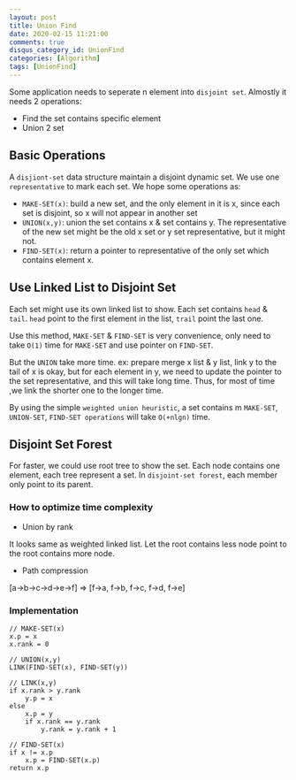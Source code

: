 ```yaml
---
layout: post
title: Union Find
date: 2020-02-15 11:21:00
comments: true
disqus_category_id: UnionFind
categories: [Algorithm]
tags: [UnionFind]
---
```


Some application needs to seperate n element into `disjoint set`. Almostly it needs 2 operations:

- Find the set contains specific element
- Union 2 set

## Basic Operations

A `disjiont-set` data structure maintain a disjoint dynamic set. We use one `representative` to mark each set. We hope some operations as:

- `MAKE-SET(x)`: build a new set, and the only element in it is x, since each set is disjoint, so x will not appear in another set
- `UNION(x,y)`: union the set contains x & set contains y. The representative of the new set might be the old x set or y set representative, but it might not.
- `FIND-SET(x)`: return a pointer to representative of the only set which contains element x.

## Use Linked List to Disjoint Set

Each set might use its own linked list to show. Each set contains `head` & `tail`. `head` point to the first element in the list, `trail` point the last one.

Use this method, `MAKE-SET` & `FIND-SET` is very convenience, only need to take `O(1)` time for `MAKE-SET` and use pointer on `FIND-SET`.

But the `UNION` take more time. ex: prepare merge x list & y list, link y to the tail of x is okay, but for each element in y, we need to update the pointer to the set representative, and this will take long time. Thus, for most of time ,we link the shorter one to the longer time.

By using the simple `weighted union heuristic`, a set contains m `MAKE-SET`, `UNION-SET`, `FIND-SET operations` will take `O(+nlgn)` time.

## Disjoint Set Forest

For faster, we could use root tree to show the set. Each node contains one element, each tree represent a set. In `disjoint-set forest`, each member only point to its parent.

### How to optimize time complexity

- Union by rank

It looks same as weighted linked list. Let the root contains less node point to the root contains more node.

- Path compression

[a->b->c->d->e->f] => [f->a, f->b, f->c, f->d, f->e]

### Implementation

```
// MAKE-SET(x)
x.p = x
x.rank = 0

// UNION(x,y)
LINK(FIND-SET(x), FIND-SET(y))

// LINK(x,y)
if x.rank > y.rank
	y.p = x
else 
	x.p = y
	if x.rank == y.rank
		y.rank = y.rank + 1

// FIND-SET(x)
if x != x.p
	x.p = FIND-SET(x.p)
return x.p
```
